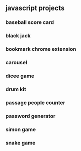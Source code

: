 ## javascript projects 

### baseball score card 
### black jack 
### bookmark chrome extension 
### carousel 
### dicee game 
### drum kit 
### passage people counter 
### password generator 
### simon game 
### snake game 